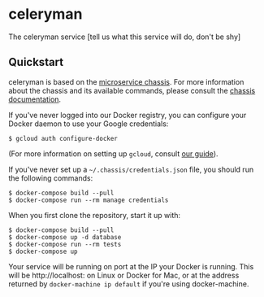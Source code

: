 # celeryman

The celeryman service [tell us what this service will do, don't be shy]

## Quickstart

celeryman is based on the [microservice chassis](https://github.com/oreillymedia/chassis).
For more information about the chassis and its available commands, please
consult the [chassis documentation](http://devdocs.platform-dev.gcp.oreilly.com/chassis/).

If you've never logged into our Docker registry, you can configure your Docker
daemon to use your Google credentials:

```
$ gcloud auth configure-docker
```

(For more information on setting up `gcloud`, consult [our guide](http://devdocs.platform-dev.gcp.oreilly.com/cloud/gke/)).

If you've never set up a `~/.chassis/credentials.json` file, you should run the following commands:
```
$ docker-compose build --pull
$ docker-compose run --rm manage credentials
```

When you first clone the repository, start it up with:

```
$ docker-compose build --pull
$ docker-compose up -d database
$ docker-compose run --rm tests
$ docker-compose up
```

Your service will be running on port  at the IP your Docker is
running.  This will be http://localhost: on Linux or Docker for
Mac, or at the address returned by `docker-machine ip default` if you're using
docker-machine.
